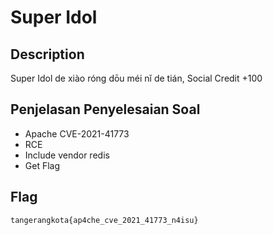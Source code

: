 # Super Idol

## Description

Super Idol de xiào róng dōu méi nǐ de tián, Social Credit +100

## Penjelasan Penyelesaian Soal
- Apache CVE-2021-41773 
- RCE 
- Include vendor redis 
- Get Flag

## Flag

`tangerangkota{ap4che_cve_2021_41773_n4isu}`